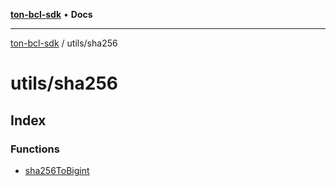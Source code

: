 [**ton-bcl-sdk**](../../README.md) • **Docs**

***

[ton-bcl-sdk](../../modules.md) / utils/sha256

# utils/sha256

## Index

### Functions

- [sha256ToBigint](functions/sha256ToBigint.md)
